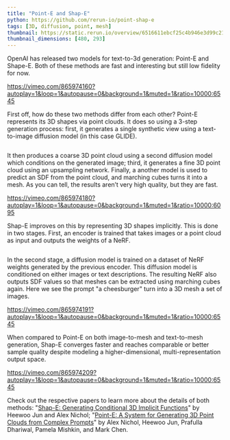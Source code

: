 ```yaml
---
title: "Point-E and Shap-E"
python: https://github.com/rerun-io/point-shap-e
tags: [3D, diffusion, point, mesh]
thumbnail: https://static.rerun.io/overview/6516611ebcf25c4b946e3d99c21c6930d4c9f0bd/480w.png
thumbnail_dimensions: [480, 293]
---
```


OpenAI has released two models for text-to-3d generation: Point-E and Shape-E. Both of these methods are fast and interesting but still low fidelity for now.

https://vimeo.com/865974160?autoplay=1&loop=1&autopause=0&background=1&muted=1&ratio=10000:6545

First off, how do these two methods differ from each other? Point-E represents its 3D shapes via point clouds. It does so using a 3-step generation process: first, it generates a single synthetic view using a text-to-image diffusion model (in this case GLIDE).

<picture>
  <source media="(max-width: 480px)" srcset="https://static.rerun.io/pointe-overview/3cbe782935428ccea0473ba0c983947ad1a8a528/480w.png">
  <source media="(max-width: 768px)" srcset="https://static.rerun.io/pointe-overview/3cbe782935428ccea0473ba0c983947ad1a8a528/768w.png">
  <source media="(max-width: 1024px)" srcset="https://static.rerun.io/pointe-overview/3cbe782935428ccea0473ba0c983947ad1a8a528/1024w.png">
  <source media="(max-width: 1200px)" srcset="https://static.rerun.io/pointe-overview/3cbe782935428ccea0473ba0c983947ad1a8a528/1200w.png">
  <img src="https://static.rerun.io/pointe-overview/3cbe782935428ccea0473ba0c983947ad1a8a528/full.png" alt="">
</picture>

It then produces a coarse 3D point cloud using a second diffusion model which conditions on the generated image; third, it generates a fine 3D point cloud using an upsampling network. Finally, a another model is used to predict an SDF from the point cloud, and marching cubes turns it into a mesh. As you can tell, the results aren’t very high quality, but they are fast.

https://vimeo.com/865974180?autoplay=1&loop=1&autopause=0&background=1&muted=1&ratio=10000:6095

Shap-E improves on this by representing 3D shapes implicitly. This is done in two stages. First, an encoder is trained that takes images or a point cloud as input and outputs the weights of a NeRF.

<picture>
  <source media="(max-width: 480px)" srcset="https://static.rerun.io/shape-overview/6e4d96482d9b8b6071f98400b89c2ce202f6be3b/480w.png">
  <source media="(max-width: 768px)" srcset="https://static.rerun.io/shape-overview/6e4d96482d9b8b6071f98400b89c2ce202f6be3b/768w.png">
  <source media="(max-width: 1024px)" srcset="https://static.rerun.io/shape-overview/6e4d96482d9b8b6071f98400b89c2ce202f6be3b/1024w.png">
  <source media="(max-width: 1200px)" srcset="https://static.rerun.io/shape-overview/6e4d96482d9b8b6071f98400b89c2ce202f6be3b/1200w.png">
  <img src="https://static.rerun.io/shape-overview/6e4d96482d9b8b6071f98400b89c2ce202f6be3b/full.png" alt="">
</picture>

In the second stage, a diffusion model is trained on a dataset of NeRF weights generated by the previous encoder. This diffusion model is conditioned on either images or text descriptions. The resulting NeRF also outputs SDF values so that meshes can be extracted using marching cubes again. Here we see the prompt "a cheesburger" turn into a 3D mesh a set of images.

https://vimeo.com/865974191?autoplay=1&loop=1&autopause=0&background=1&muted=1&ratio=10000:6545

When compared to Point-E on both image-to-mesh and text-to-mesh generation, Shap-E converges faster and reaches comparable or better sample quality despite modeling a higher-dimensional, multi-representation output space.

https://vimeo.com/865974209?autoplay=1&loop=1&autopause=0&background=1&muted=1&ratio=10000:6545

Check out the respective papers to learn more about the details of both methods: "[Shap-E: Generating Conditional 3D Implicit Functions](https://arxiv.org/abs/2305.02463)" by Heewoo Jun and Alex Nichol; "[Point-E: A System for Generating 3D Point Clouds from Complex Prompts](https://arxiv.org/abs/2212.08751)" by Alex Nichol, Heewoo Jun, Prafulla Dhariwal, Pamela Mishkin, and Mark Chen.
